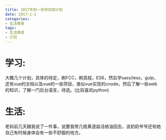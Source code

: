 ```yaml
---
title: 2017年的一些待完成计划
date: 2017-1-1
categories:
- 生活情感
tags:
- 生活情感
- 计划
---
```

#   学习:
大概几个计划，具体的待定，刷FCC，刷高程，ES6，然后学sass/less，gulp，还有vue的文档以及vue的一些项目，类似vue实现的cnode，然后了解一些web的知识，了解一门后台语言，待选。(比较喜欢python)
#   生活:
老妈前几天跟我说了一件事，说要我带几瓶黄道益活络油回去，说奶奶爷爷还有她自己有时候身体会有一些不舒服的地方。
